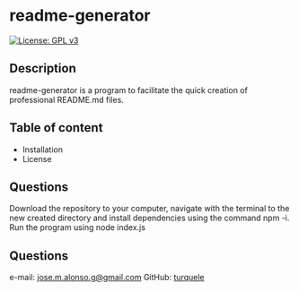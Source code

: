 # readme-generator
[![License: GPL v3](https://img.shields.io/badge/License-GPLv3-blue.svg)](https://www.gnu.org/licenses/gpl-3.0)

## Description
readme-generator is a program to facilitate the quick creation of professional README.md files.

## Table of content
- Installation
- License
## Questions
Download the repository to your computer, navigate with the terminal to the new created directory and install dependencies using the command npm -i. Run the program using node index.js

## Questions
e-mail: [jose.m.alonso.g@gmail.com](mailto:jose.m.alonso.g@gmail.com)
GitHub: [turquele](https://github.com/turquele)
